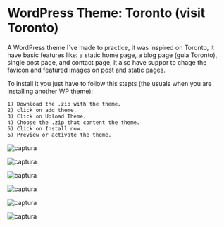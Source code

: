 WordPress Theme: Toronto (visit Toronto)
==================

A WordPress theme I´ve made to practice, it was inspired on Toronto, it have basic features like: a static home page, a blog page (guia Toronto), single post page, 
and contact page, it also have suppor to chage the favicon and featured images on post and static pages.   


To install it you just have to follow this stepts (the usuals when you are installing another WP theme):

~~~
1) Download the .zip with the theme.
2) click on add theme. 
3) Click on Upload Theme. 
4) Choose the .zip that content the theme.
5) Click on Install now.
6) Preview or activate the theme.
~~~
 
![captura](index.jpg)

![captura](blog.jpg)

![captura](.jpg)

![captura](contacto.jpg)

![captura](categoria.jpg)

![captura](post.jpg)
